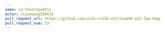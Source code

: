 ```yaml
---
name: ca-ToastSpamFix
actor: xiyuewang556633
pull_request_url: https://github.com/ucsb-cs156-w22/team04-w22-7pm-HappyCows/pull/23
pull_request_num: 23
---
```

